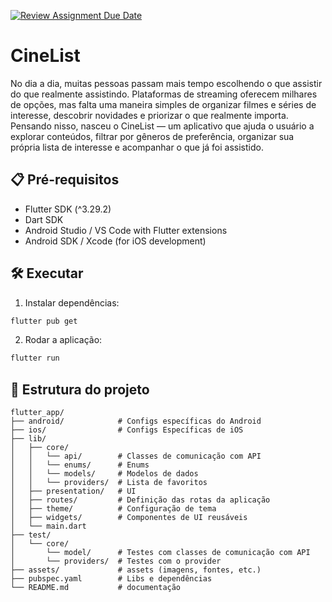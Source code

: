 [![Review Assignment Due Date](https://classroom.github.com/assets/deadline-readme-button-22041afd0340ce965d47ae6ef1cefeee28c7c493a6346c4f15d667ab976d596c.svg)](https://classroom.github.com/a/x--mPZ-x)
# CineList

No dia a dia, muitas pessoas passam mais tempo escolhendo o que assistir do que realmente assistindo. Plataformas de streaming oferecem milhares de opções, mas falta uma maneira simples de organizar filmes e séries de interesse, descobrir novidades e priorizar o que realmente importa.
Pensando nisso, nasceu o CineList — um aplicativo que ajuda o usuário a explorar conteúdos, filtrar por gêneros de preferência, organizar sua própria lista de interesse e acompanhar o que já foi assistido.

## 📋 Pré-requisitos

- Flutter SDK (^3.29.2)
- Dart SDK
- Android Studio / VS Code with Flutter extensions
- Android SDK / Xcode (for iOS development)

## 🛠️ Executar

1. Instalar dependências:

```bash
flutter pub get
```

2. Rodar a aplicação:

```bash
flutter run
```

## 📁 Estrutura do projeto

```
flutter_app/
├── android/            # Configs específicas do Android
├── ios/                # Configs Específicas de iOS
├── lib/
│   ├── core/
│   │   └── api/        # Classes de comunicação com API
│   │   └── enums/      # Enums
│   │   └── models/     # Modelos de dados
│   │   └── providers/  # Lista de favoritos
│   ├── presentation/   # UI
│   ├── routes/         # Definição das rotas da aplicação
│   ├── theme/          # Configuração de tema
│   ├── widgets/        # Componentes de UI reusáveis
│   └── main.dart
├── test/
│   └── core/
│       └── model/      # Testes com classes de comunicação com API
│       └── providers/  # Testes com o provider
├── assets/             # assets (imagens, fontes, etc.)
├── pubspec.yaml        # Libs e dependências
└── README.md           # documentação

```
